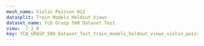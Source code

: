 ```yaml
---
mesh_name: Violin Poisson 012
datasplit: Train Models Holdout Views
dataset_name: Ycb Grasp 590 Dataset Test
view: _7_2_0
key: YCB_GRASP_590_Dataset_Test_train_models_holdout_views_violin_poisson_012__7_2_0
---
```

